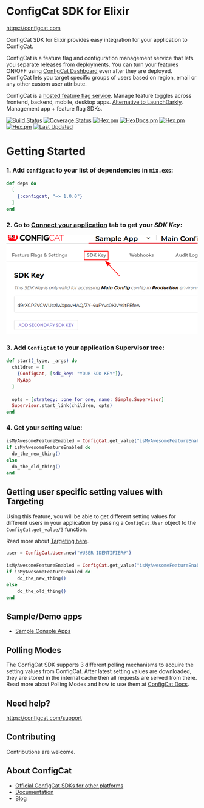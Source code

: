 # ConfigCat SDK for Elixir

https://configcat.com

ConfigCat SDK for Elixir provides easy integration for your application to ConfigCat.

ConfigCat is a feature flag and configuration management service that lets you separate releases from deployments. You can turn your features ON/OFF using [ConfigCat Dashboard](http://app.configcat.com) even after they are deployed. ConfigCat lets you target specific groups of users based on region, email or any other custom user attribute.

ConfigCat is a [hosted feature flag service](http://configcat.com). Manage feature toggles across frontend, backend, mobile, desktop apps. [Alternative to LaunchDarkly](http://configcat.com). Management app + feature flag SDKs.

[![Build Status](https://api.travis-ci.com/configcat/elixir-sdk.svg)](https://travis-ci.com/configcat/elixir-sdk)
[![Coverage Status](https://codecov.io/github/configcat/elixir-sdk/badge.svg?branch=main)](https://codecov.io/github/configcat/elixir-sdk?branch=main)
[![Hex.pm](https://img.shields.io/hexpm/v/configcat.svg?style=circle)](https://hex.pm/packages/configcat)
[![HexDocs.pm](https://img.shields.io/badge/hex-docs-lightgreen.svg)](https://hexdocs.pm/configcat/)
[![Hex.pm](https://img.shields.io/hexpm/dt/configcat.svg?style=circle)](https://hex.pm/packages/configcat)
[![Hex.pm](https://img.shields.io/hexpm/l/configcat.svg)](https://hex.pm/packages/configcat)
[![Last Updated](https://img.shields.io/github/last-commit/configcat/elixir-sdk.svg)](https://github.com/configcat/elixir-sdk/commits/main)


# Getting Started

### 1. Add `configcat` to your list of dependencies in `mix.exs`:

```elixir
def deps do
  [
    {:configcat, "~> 1.0.0"}
  ]
end
```

### 2. Go to [Connect your application](https://app.configcat.com/sdkkey) tab to get your _SDK Key_:

![SDK-KEY](assets/getting_sdk_key.png "SDK-KEY")

### 3. Add `ConfigCat` to your application Supervisor tree:

```elixir
def start(_type, _args) do
  children = [
    {ConfigCat, [sdk_key: "YOUR SDK KEY"]},
    MyApp
  ]

  opts = [strategy: :one_for_one, name: Simple.Supervisor]
  Supervisor.start_link(children, opts)
end
```

### 4. Get your setting value:

```elixir
isMyAwesomeFeatureEnabled = ConfigCat.get_value("isMyAwesomeFeatureEnabled", false)
if isMyAwesomeFeatureEnabled do
  do_the_new_thing()
else
  do_the_old_thing()
end
```

## Getting user specific setting values with Targeting

Using this feature, you will be able to get different setting values for different users in your application by passing a `ConfigCat.User` object to the `ConfigCat.get_value/3` function.

Read more about [Targeting here](https://configcat.com/docs/advanced/targeting/).

```elixir
user = ConfigCat.User.new("#USER-IDENTIFIER#")

isMyAwesomeFeatureEnabled = ConfigCat.get_value("isMyAwesomeFeatureEnabled", false, user)
if isMyAwesomeFeatureEnabled do
    do_the_new_thing()
else
    do_the_old_thing()
end
```

## Sample/Demo apps

- [Sample Console Apps](https://github.com/configcat/elixir-sdk/tree/main/samples)

## Polling Modes

The ConfigCat SDK supports 3 different polling mechanisms to acquire the setting values from ConfigCat. After latest setting values are downloaded, they are stored in the internal cache then all requests are served from there. Read more about Polling Modes and how to use them at [ConfigCat Docs](https://configcat.com/docs/sdk-reference/elixir/).

## Need help?

https://configcat.com/support

## Contributing

Contributions are welcome.

## About ConfigCat

- [Official ConfigCat SDKs for other platforms](https://github.com/configcat)
- [Documentation](https://configcat.com/docs)
- [Blog](https://configcat.com/blog)
